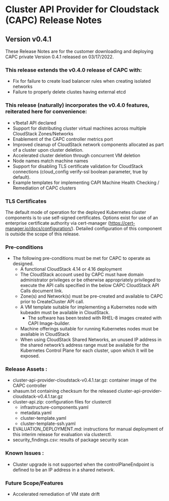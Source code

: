 # Cluster API Provider for Cloudstack (CAPC) Release Notes

## Version v0.4.1

These Release Notes are for the customer downloading and deploying CAPC private Version 0.4.1 released on 03/17/2022.

### This release extends the v0.4.0 release of CAPC with:

  * Fix for failure to create load balancer rules when creating isolated networks
  * Failure to properly delete clustes having external etcd

### This release (naturally) incorporates the v0.4.0 features, reiterated here for convenience:
  * v1beta1 API declared
  * Support for distributing cluster virtual machines across multiple CloudStack Zones/Networks
  * Enablement of the CAPC controller metrics port
  * Improved cleanup of CloudStack network components allocated as part of a cluster upon cluster deletion.
  * Accelerated cluster deletion through concurrent VM deletion
  * Node names match machine names
  * Support for disabling TLS certificate validation for CloudStack connections (cloud_config verify-ssl boolean parameter, true by default).
  * Example templates for implementing CAPI Machine Health Checking / Remediation of CAPC clusters

### TLS Certificates
The default mode of operation for the deployed Kubernetes cluster components is to use self-signed certificates.  Options exist for use of an enterprise certificate authority via cert-manager (https://cert-manager.io/docs/configuration/).  Detailed configuration of this component is outside the scope of this release.

### Pre-conditions

* The following pre-conditions must be met for CAPC to operate as designed.
    * A functional CloudStack 4.14 or 4.16 deployment
    * The CloudStack account used by CAPC must have domain administrator privileges or be otherwise appropriately privileged to execute the API calls specified in the below CAPC CloudStack API Calls document link.
    * Zone(s) and Network(s) must be pre-created and available to CAPC prior to CreateCluster API call.
    * A VM template suitable for implementing a Kubernetes node with kubeadm must be available in CloudStack.
        * The software has been tested with RHEL-8 images created with CAPI Image-builder.
    * Machine offerings suitable for running Kubernetes nodes must be available in CloudStack
    * When using CloudStack Shared Networks, an unused IP address in the shared network’s address range must be available for the Kubernetes Control Plane for each cluster, upon which it will be exposed.

### Release Assets :

* cluster-api-provider-cloudstack-v0.4.1.tar.gz: container image of the CAPC controller
* shasum.txt containing checksum for the released cluster-api-provider-cloudstack-v0.4.1.tar.gz
* cluster-api.zip: configuration files for clusterctl
    * infrastructure-components.yaml
    * metadata.yaml
    * cluster-template.yaml
    * cluster-template-ssh.yaml
* EVALUATION_DEPLOYMENT.md: instructions for manual deployment of this interim release for evaluation via clusterctl.
* security_findings.csv: results of package security scan


### Known Issues :

* Cluster upgrade is not supported when the controlPlaneEndpoint is defined to be an IP address in a shared network.

###  Future Scope/Features

* Accelerated remediation of VM state drift
